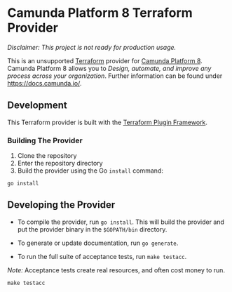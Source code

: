 # Camunda Platform 8 Terraform Provider 

_Disclaimer: This project is not ready for production usage._

This is an unsupported [Terraform](https://www.terraform.io/) provider for [Camunda Platform 8](https://camunda.com/platform/).
Camunda Platform 8 allows you to *Design, automate, and improve any process across your organization*. 
Further information can be found under https://docs.camunda.io/.

## Development

This Terraform provider is built with the [Terraform Plugin Framework](https://github.com/hashicorp/terraform-plugin-framework). 

### Building The Provider

1. Clone the repository
1. Enter the repository directory
1. Build the provider using the Go `install` command:

```shell
go install
```

## Developing the Provider

- To compile the provider, run `go install`. This will build the provider and put the provider binary in the `$GOPATH/bin` directory.

- To generate or update documentation, run `go generate`.

- To run the full suite of acceptance tests, run `make testacc`.

*Note:* Acceptance tests create real resources, and often cost money to run.

```shell
make testacc
```
